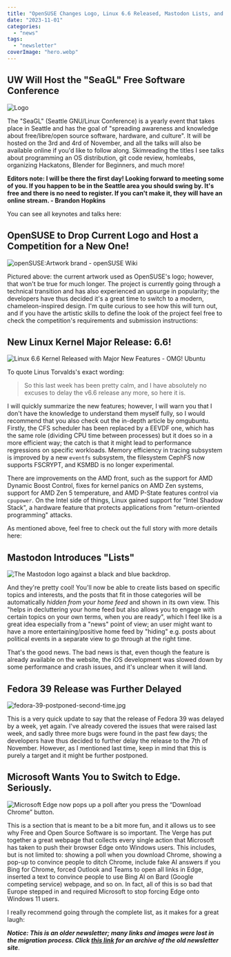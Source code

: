 ```yaml
---
title: "OpenSUSE Changes Logo, Linux 6.6 Released, Mastodon Lists, and more!"
date: "2023-11-01"
categories: 
  - "news"
tags: 
  - "newsletter"
coverImage: "hero.webp"
---
```


## UW Will Host the "SeaGL" Free Software Conference

![Logo](https://seagl.org/img/logo.svg)

The "SeaGL" (Seattle GNU/Linux Conference) is a yearly event that takes place in Seattle and has the goal of "spreading awareness and knowledge about free/libre/open source software, hardware, and culture". It will be hosted on the 3rd and 4rd of November, and all the talks will also be available online if you'd like to follow along. Skimreading the titles I see talks about programming an OS distribution, git code review, homleabs, organizing Hackatons, Blender for Beginners, and much more!

**Editors note: I will be there the first day! Looking forward to meeting some of you. If you happen to be in the Seattle area you should swing by. It's free and there is no need to register. If you can't make it, they will have an online stream. - Brandon Hopkins**

You can see all keynotes and talks here:

## OpenSUSE to Drop Current Logo and Host a Competition for a New One!

![openSUSE:Artwork brand - openSUSE Wiki](images/Opensuse-official-logo-preview.png)

Pictured above: the current artwork used as OpenSUSE's logo; however, that won't be true for much longer. The project is currently going through a technical transition and has also experienced an upsurge in popularity; the developers have thus decided it's a great time to switch to a modern, chameleon-inspired design. I'm quite curious to see how this will turn out, and if you have the artistic skills to define the look of the project feel free to check the competition's requirements and submission instructions:

## New Linux Kernel Major Release: 6.6!

![Linux 6.6 Kernel Released with Major New Features - OMG! Ubuntu](images/linux-newspaper.jpg)

To quote Linus Torvalds's exact wording:

> So this last week has been pretty calm, and I have absolutely no  
> excuses to delay the v6.6 release any more, so here it is.

I will quickly summarize the new features; however, I will warn you that I don't have the knowledge to understand them myself fully, so I would recommend that you also check out the in-depth article by omgubuntu. Firstly, the CFS scheduler has been replaced by a EEVDF one, which has the same role (dividing CPU time between processes) but it does so in a more efficient way; the catch is that it might lead to performance regressions on specific workloads. Memory efficiency in tracing subsystem is improved by a new `eventfs` subsystem, the filesystem CephFS now supports FSCRYPT, and KSMBD is no longer experimental.

There are improvements on the AMD front, such as the support for AMD Dynamic Boost Control, fixes for kernel panics on AMD Zen systems, support for AMD Zen 5 temperature, and AMD P-State features control via `cpupower`. On the Intel side of things, Linux gained support for "Intel Shadow Stack", a hardware feature that protects applications from "return-oriented programming" attacks.

As mentioned above, feel free to check out the full story with more details here:

## Mastodon Introduces "Lists"

![The Mastodon logo against a black and blue backdrop.](images/STK140_Mastodon_K_Radtke_01.jpeg)

And they're pretty cool! You'll now be able to create lists based on specific topics and interests, and the posts that fit in those categories will be automatically _hidden from your home feed_ and shown in its own view. This "helps in decluttering your home feed but also allows you to engage with certain topics on your own terms, when you are ready", which I feel like is a great idea especially from a "news" point of view; an user might want to have a more entertaining/positive home feed by "hiding" e.g. posts about political events in a separate view to go through at the right time.

That's the good news. The bad news is that, even though the feature is already available on the website, the iOS development was slowed down by some performance and crash issues, and it's unclear when it will land.

## Fedora 39 Release was Further Delayed

![fedora-39-postponed-second-time.jpg](images/fedora-39-postponed-second-time.jpg)

This is a very quick update to say that the release of Fedora 39 was delayed by a week, yet again. I've already covered the issues that were raised last week, and sadly three more bugs were found in the past few days; the developers have thus decided to further delay the release to the 7th of November. However, as I mentioned last time, keep in mind that this is purely a target and it might be further postponed.

## Microsoft Wants You to Switch to Edge. Seriously.

![Microsoft Edge now pops up a poll after you press the “Download Chrome” button.](images/NVIDIA_Share_wDQfiR22KU.jpg)

This is a section that is meant to be a bit more fun, and it allows us to see why Free and Open Source Software is so important. The Verge has put together a great webpage that collects every single action that Microsoft has taken to push their browser Edge onto Windows users. This includes, but is not limited to: showing a poll when you download Chrome, showing a pop-up to convince people to ditch Chrome, include fake AI answers if you Bing for Chrome, forced Outlook and Teams to open all links in Edge, inserted a text to convince people to use Bing AI on Bard (Google competing service) webpage, and so on. In fact, all of this is so bad that Europe stepped in and required Microsoft to stop forcing Edge onto Windows 11 users.

I really recommend going through the complete list, as it makes for a great laugh:

**_Notice: This is an older newsletter; many links and images were lost in the migration process. Click [this link](https://archive.techhut.tv/) for an archive of the old newsletter site_**.
